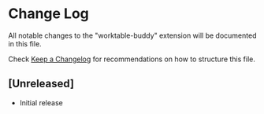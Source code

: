 # Change Log

All notable changes to the "worktable-buddy" extension will be documented in this file.

Check [Keep a Changelog](http://keepachangelog.com/) for recommendations on how to structure this file.

## [Unreleased]

- Initial release